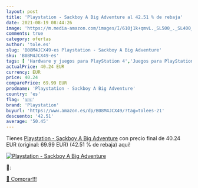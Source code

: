 ```yaml
---
layout: post
title: 'Playstation - Sackboy A Big Adventure al 42.51 % de rebaja'
date: 2021-08-19 08:44:26
image: 'https://m.media-amazon.com/images/I/61Oj1k+qmvL._SL500_._SL400_.jpg'
comments: true
category: ofertas
author: 'tole.es'
slug: 'B08M4JCX49-es Playstation - Sackboy A Big Adventure'
sku: 'B08M4JCX49-es'
tags: [ 'Hardware y juegos para PlayStation 4','Juegos para PlayStation 4','Videojuegos','playstation', ]
actualPrice: 40.24 EUR
currency: EUR
price: 40.24
comparePrice: 69.99 EUR
prodname: 'Playstation - Sackboy A Big Adventure'
country: 'es'
flag: '🇪🇸'
brand: 'Playstation'
buyurl: 'https://www.amazon.es/dp/B08M4JCX49/?tag=tolees-21'
descuento: '42.51'
average: '50.45'
---
```


Tienes [Playstation - Sackboy A Big Adventure](https://www.amazon.es/dp/B08M4JCX49/?tag=tolees-21) con precio final de  40.24 EUR (original: 69.99 EUR) (42.51 %  de rebaja) aqui!

[![Playstation - Sackboy A Big Adventure](https://m.media-amazon.com/images/I/61Oj1k+qmvL._SL500_._SL400_.jpg)](https://www.amazon.es/dp/B08M4JCX49/?tag=tolees-21)

🔎:


[🛒 Comprar!!!](https://www.amazon.es/dp/B08M4JCX49/?tag=tolees-21)
